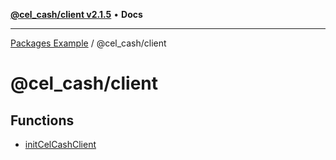 [**@cel_cash/client v2.1.5**](README.md) • **Docs**

***

[Packages Example](../../README.md) / @cel\_cash/client

# @cel\_cash/client

## Functions

- [initCelCashClient](functions/initCelCashClient.md)

